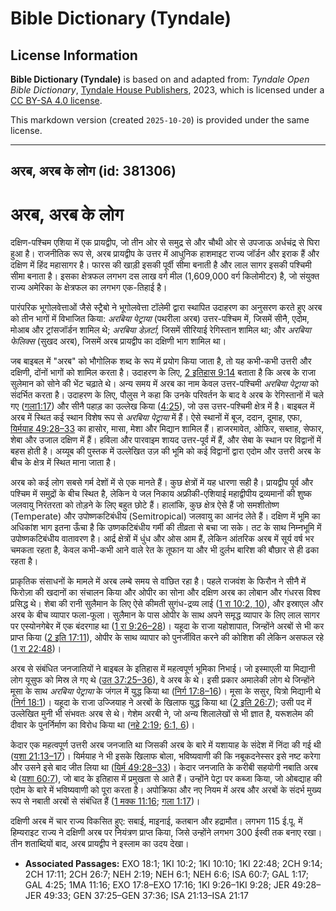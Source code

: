 # Bible Dictionary (Tyndale)

## License Information

**Bible Dictionary (Tyndale)** is based on and adapted from: _Tyndale Open Bible Dictionary_, [Tyndale House Publishers](https://tyndaleopenresources.com/), 2023, which is licensed under a [CC BY-SA 4.0 license](https://creativecommons.org/licenses/by-sa/4.0/legalcode.en).

This markdown version (created `2025-10-20`) is provided under the same license.



--------------------------------

## अरब, अरब के लोग (id: 381306)

अरब, अरब के लोग
===============

दक्षिण\-पश्चिम एशिया में एक प्रायद्वीप, जो तीन ओर से समुद्र से और चौथी ओर से उपजाऊ अर्धचंद्र से घिरा हुआ है। राजनीतिक रूप से, अरब प्रायद्वीप के उत्तर में आधुनिक हाशमाइट राज्य जॉर्डन और इराक हैं और दक्षिण में हिंद महासागर है। फारस की खाड़ी इसकी पूर्वी सीमा बनाती है और लाल सागर इसकी पश्चिमी सीमा बनाता है। इसका क्षेत्रफल लगभग दस लाख वर्ग मील (1,609,000 वर्ग किलोमीटर) है, जो संयुक्त राज्य अमेरिका के क्षेत्रफल का लगभग एक\-तिहाई है।

पारंपरिक भूगोलवेत्ताओं जैसे स्ट्रैबो ने भूगोलवेत्ता टॉलेमी द्वारा स्थापित उदाहरण का अनुसरण करते हुए अरब को तीन भागों में विभाजित किया: *अरबिया पेट्राया* (पथरीला अरब) उत्तर\-पश्चिम में, जिसमें सीनै, एदोम, मोआब और ट्रांसजॉर्डन शामिल थे; *अरबिया डेज़र्टा,* जिसमें सीरियाई रेगिस्तान शामिल था; और *अरबिया फेलिक्स* (सुखद अरब), जिसमें अरब प्रायद्वीप का दक्षिणी भाग शामिल था।

जब बाइबल में "अरब" को भौगोलिक शब्द के रूप में प्रयोग किया जाता है, तो यह कभी\-कभी उत्तरी और दक्षिणी, दोंनों भागों को शामिल करता है। उदाहरण के लिए, [2 इतिहास 9:14](https://ref.ly/2Chr9:14) बताता है कि अरब के राजा सुलेमान को सोने की भेंट चढ़ाते थे। अन्य समय में अरब का नाम केवल उत्तर\-पश्चिमी *अरबिया पेट्राया* को संदर्भित करता है। उदाहरण के लिए, पौलुस ने कहा कि उनके परिवर्तन के बाद वे अरब के रेगिस्तानों में चले गए ([गला1:17](https://ref.ly/Gal1:17)) और सीनै पहाड़ का उल्लेख किया ([4:25](https://ref.ly/Gal4:25)), जो उस उत्तर\-पश्चिमी क्षेत्र में है। बाइबल में अरब में स्थित कई स्थान विशेष रूप से *अरबिया पेट्राया* में हैं। ऐसे स्थानों में बूज, ददान, दूमाह, एफा, [यिर्मयाह 49:28–33](https://ref.ly/Jer49:28-Jer49:33) का हासोर, मासा, मेशा और मिद्यान शामिल हैं। हाजरमावेत, ओफिर, सब्ताह, सेफार, शेबा और उजाल दक्षिण में हैं। हविला और पारवाइम शायद उत्तर\-पूर्व में हैं, और सेबा के स्थान पर विद्वानों में बहस होती है। अय्यूब की पुस्तक में उल्लेखित उज़ की भूमि को कई विद्वानों द्वारा एदोम और उत्तरी अरब के बीच के क्षेत्र में स्थित माना जाता है।

अरब को कई लोग सबसे गर्म देशों में से एक मानते हैं। कुछ क्षेत्रों में यह धारणा सही है। प्रायद्वीप पूर्व और पश्चिम में समुद्रों के बीच स्थित है, लेकिन ये जल निकाय अफ्रीकी\-एशियाई महाद्वीपीय द्रव्यमानों की शुष्क जलवायु निरंतरता को तोड़ने के लिए बहुत छोटे हैं। हालांकि, कुछ क्षेत्र ऐसे हैं जो समशीतोष्ण (Temperate) और उपोष्णकटिबंधीय (Semitropical) जलवायु का आनंद लेते हैं। दक्षिण में भूमि का अधिकांश भाग इतना ऊँचा है कि उष्णकटिबंधीय गर्मी की तीव्रता से बचा जा सके। तट के साथ निम्नभूमि में उपोष्णकटिबंधीय वातावरण है। आर्द्र क्षेत्रों में धुंध और ओस आम हैं, लेकिन आंतरिक अरब में सूर्य वर्ष भर चमकता रहता है, केवल कभी\-कभी आने वाले रेत के तूफान या और भी दुर्लभ बारिश की बौछार से ही ढका रहता है।

प्राकृतिक संसाधनों के मामले में अरब लम्बे समय से वांछित रहा है। पहले राजवंश के फिरौन ने सीनै में फिरोज़ा की खदानों का संचालन किया और ओपीर का सोना और दक्षिण अरब का लोबान और गंधरस विश्व प्रसिद्ध थे। शेबा की रानी सुलैमान के लिए ऐसे कीमती सुगंध\-द्रव्य लाई ([1 रा 10:2, 10](https://ref.ly/1Kgs10:2,1Kgs10:10)), और इस्राएल और अरब के बीच व्यापार फला\-फूला। सुलैमान के पास ओपीर के साथ अपने समृद्ध व्यापार के लिए लाल सागर पर एस्योनगेबेर में एक बंदरगाह था ([1 रा 9:26–28](https://ref.ly/1Kgs9:26-1Kgs9:28))। यहूदा के राजा यहोशापात, जिन्होंने अरबों से भी कर प्राप्त किया ([2 इति 17:11](https://ref.ly/2Chr17:11)), ओपीर के साथ व्यापार को पुनर्जीवित करने की कोशिश की लेकिन असफल रहे ([1 रा 22:48](https://ref.ly/1Kgs22:48))।

अरब से संबंधित जनजातियों ने बाइबल के इतिहास में महत्वपूर्ण भूमिका निभाई। जो इस्माएली या मिद्यानी लोग यूसुफ को मिस्र ले गए थे ([उत 37:25–36](https://ref.ly/Gen37:25-Gen37:36)), वे अरब के थे। इसी प्रकार अमालेकी लोग थे जिन्होंने मूसा के साथ *अरबिया पेट्राया* के जंगल में युद्ध किया था ([निर्ग 17:8–16](https://ref.ly/Exod17:8-Exod17:16))। मूसा के ससुर, यित्रो मिद्यानी थे ([निर्ग 18:1](https://ref.ly/Exod18:1))। यहूदा के राजा उज्जियाह ने अरबों के खिलाफ युद्ध किया था ([2 इति 26:7](https://ref.ly/2Chr26:7)); उसी पद में उल्लेखित मुनी भी संभवतः अरब से थे। गेशेम अरबी ने, जो अन्य शिलालेखों से भी ज्ञात है, यरूशलेम की दीवार के पुनर्निर्माण का विरोध किया था ([नहे 2:19](https://ref.ly/Neh2:19); [6:1, 6](https://ref.ly/Neh6:1,Neh6:6))।

केदार एक महत्वपूर्ण उत्तरी अरब जनजाति था जिसकी अरब के बारे में यशायाह के संदेश में निंदा की गई थी ([यशा 21:13–17](https://ref.ly/Isa21:13-Isa21:17))। यिर्मयाह ने भी इसके खिलाफ बोला, भविष्यवाणी की कि नबूकदनेस्सर इसे नष्ट करेगा और उसने इसे बाद जीत लिया था ([यिर्म 49:28–33](https://ref.ly/Jer49:28-Jer49:33))। केदार जनजाति के करीबी सहयोगी नबाति अरब थे ([यशा 60:7](https://ref.ly/Isa60:7)), जो बाद के इतिहास में प्रमुखता से आते हैं। उन्होंने पेट्रा पर कब्जा किया, जो ओबद्याह की एदोम के बारे में भविष्यवाणी को पूरा करता है। अपोक्रिफा और नए नियम में अरब और अरबों के संदर्भ मुख्य रूप से नबाती अरबों से संबंधित हैं ([1 मक्क 11:16](https://ref.ly/1Macc11:16); [गला 1:17](https://ref.ly/Gal1:17))।

दक्षिणी अरब में चार राज्य विकसित हुए: सबाई, माइनाई, कतबान और हद्रामौत। लगभग 115 ई.पू. में हिम्यराइट राज्य ने दक्षिणी अरब पर नियंत्रण प्राप्त किया, जिसे उन्होंने लगभग 300 ईस्वी तक बनाए रखा। तीन शताब्दियों बाद, अरब प्रायद्वीप ने इस्लाम का उदय देखा।

* **Associated Passages:** EXO 18:1; 1KI 10:2; 1KI 10:10; 1KI 22:48; 2CH 9:14; 2CH 17:11; 2CH 26:7; NEH 2:19; NEH 6:1; NEH 6:6; ISA 60:7; GAL 1:17; GAL 4:25; 1MA 11:16; EXO 17:8–EXO 17:16; 1KI 9:26–1KI 9:28; JER 49:28–JER 49:33; GEN 37:25–GEN 37:36; ISA 21:13–ISA 21:17

